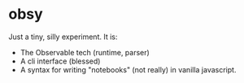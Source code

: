# obsy

Just a tiny, silly experiment. It is:

- The Observable tech (runtime, parser)
- A cli interface (blessed)
- A syntax for writing "notebooks" (not really)
  in vanilla javascript.
